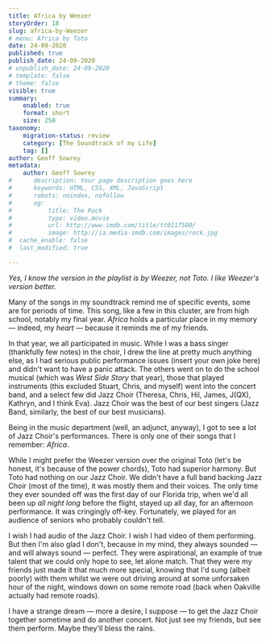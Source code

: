 ```yaml
---
title: Africa by Weezer
storyOrder: 18
slug: africa-by-Weezer
# menu: Africa by Toto
date: 24-09-2020
published: true
publish_date: 24-09-2020
# unpublish_date: 24-09-2020
# template: false
# theme: false
visible: true
summary:
    enabled: true
    format: short
    size: 250
taxonomy:
    migration-status: review
    category: [The Soundtrack of my Life]
    tag: []
author: Geoff Sowrey
metadata:
    author: Geoff Sowrey
#      description: Your page description goes here
#      keywords: HTML, CSS, XML, JavaScript
#      robots: noindex, nofollow
#      og:
#          title: The Rock
#          type: video.movie
#          url: http://www.imdb.com/title/tt0117500/
#          image: http://ia.media-imdb.com/images/rock.jpg
#  cache_enable: false
#  last_modified: true

---
```


*Yes, I know the version in the playlist is by Weezer, not Toto. I like Weezer's version better.*

Many of the songs in my soundtrack remind me of specific events, some are for periods of time. This song, like a few in this cluster, are from high school, notably my final year. *Africa* holds a particular place in my memory — indeed, my *heart* — because it reminds me of my friends.

In that year, we all participated in music. While I was a bass singer (thankfully few notes) in the choir, I drew the line at pretty much anything else, as I had serious public performance issues (insert your own joke here) and didn't want to have a panic attack. The others went on to do the school musical (which was *West Side Story* that year), those that played instruments (this excluded Stuart, Chris, and myself) went into the concert band, and a select few did Jazz Choir (Theresa, Chris, Hil, James, J(QX), Kathryn, and I think Eva). Jazz Choir was the best of our best singers (Jazz Band, similarly, the best of our best musicians).

Being in the music department (well, an adjunct, anyway), I got to see a lot of Jazz Choir's performances. There is only one of their songs that I remember: *Africa*.

While I might prefer the Weezer version over the original Toto (let's be honest, it's because of the power chords), Toto had superior harmony. But Toto had nothing on our Jazz Choir. We didn't have a full band backing Jazz Choir (most of the time), it was mostly them and their voices. The only time they ever sounded off was the first day of our Florida trip, when we'd all been up *all night long* before the flight, stayed up all day, for an afternoon performance. It was cringingly off-key. Fortunately, we played for an audience of seniors who probably couldn't tell.

I wish I had audio of the Jazz Choir. I wish I had video of them performing. But then I'm also glad I don't, because in my mind, they always sounded — and will always sound — perfect. They were aspirational, an example of true talent that we could only hope to see, let alone match. That they were my friends just made it that much more special, knowing that I'd sung (albeit poorly) with them whilst we were out driving around at some unforsaken hour of the night, windows down on some remote road (back when Oakville actually had remote roads).

I have a strange dream — more a desire, I suppose — to get the Jazz Choir together sometime and do another concert. Not just see my friends, but see them perform. Maybe they'll bless the rains.